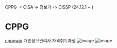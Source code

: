 CPPG -> CISA -> 정보기 -> CISSP
(24.12.1 ~ )
# CPPG
[cppgwin](https://cafe.naver.com/cppgwin)
개인정보관리사 자격취득과정
![image](https://github.com/user-attachments/assets/80e81f4a-56b6-4c55-9ba8-42da6b49daa2)
![image](https://github.com/user-attachments/assets/827f0a26-fd97-454a-b636-cbeda3f64030)
